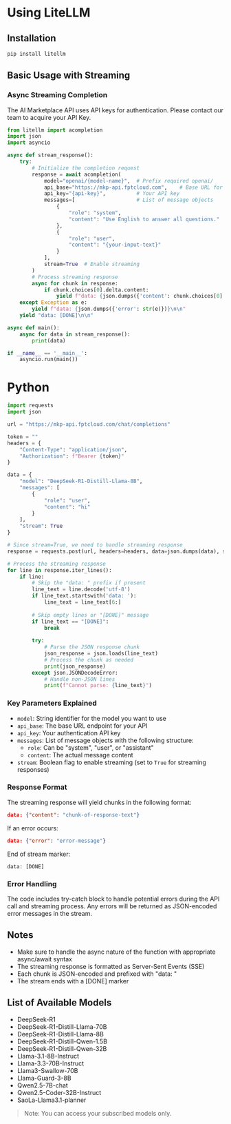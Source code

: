 # Using LiteLLM

## Installation
```bash
pip install litellm
```
## Basic Usage with Streaming
### Async Streaming Completion
The AI Marketplace API uses API keys for authentication. Please contact our team to acquire your API Key. 

```python
from litellm import acompletion
import json
import asyncio

async def stream_response():
    try:
        # Initialize the completion request
        response = await acompletion(
            model="openai/{model-name}",  # Prefix required openai/
            api_base="https://mkp-api.fptcloud.com",    # Base URL for API
            api_key="{api-key}",          # Your API key
            messages=[                    # List of message objects
                {
                    "role": "system",
                    "content": "Use English to answer all questions."
                },
                {
                    "role": "user",
                    "content": "{your-input-text}"
                }
            ],
            stream=True  # Enable streaming
        )
        # Process streaming response
        async for chunk in response:
            if chunk.choices[0].delta.content:
                yield f"data: {json.dumps({'content': chunk.choices[0].delta.content})}\n\n"
    except Exception as e:
        yield f"data: {json.dumps({'error': str(e)})}\n\n"
    yield "data: [DONE]\n\n"

async def main():
    async for data in stream_response():
        print(data)

if __name__ == '__main__':
    asyncio.run(main())
```
# Python
```python
import requests
import json

url = "https://mkp-api.fptcloud.com/chat/completions"

token = ""
headers = {
    "Content-Type": "application/json",
    "Authorization": f"Bearer {token}"
}

data = {
    "model": "DeepSeek-R1-Distill-Llama-8B",
    "messages": [
        {
            "role": "user",
            "content": "hi"
        }
    ],
    "stream": True
}

# Since stream=True, we need to handle streaming response
response = requests.post(url, headers=headers, data=json.dumps(data), stream=True)

# Process the streaming response
for line in response.iter_lines():
    if line:
        # Skip the "data: " prefix if present
        line_text = line.decode('utf-8')
        if line_text.startswith('data: '):
            line_text = line_text[6:]
        
        # Skip empty lines or "[DONE]" message
        if line_text == "[DONE]":
            break
        
        try:
            # Parse the JSON response chunk
            json_response = json.loads(line_text)
            # Process the chunk as needed
            print(json_response)
        except json.JSONDecodeError:
            # Handle non-JSON lines
            print(f"Cannot parse: {line_text}")
```

### Key Parameters Explained
- `model`: String identifier for the model you want to use
- `api_base`: The base URL endpoint for your API
- `api_key`: Your authentication API key
- `messages`: List of message objects with the following structure:
  - `role`: Can be "system", "user", or "assistant"
  - `content`: The actual message content
- `stream`: Boolean flag to enable streaming (set to `True` for streaming responses)
### Response Format
The streaming response will yield chunks in the following format:
```json
data: {"content": "chunk-of-response-text"}
```
If an error occurs:
```json
data: {"error": "error-message"}
```
End of stream marker:
```
data: [DONE]
```
### Error Handling
The code includes try-catch block to handle potential errors during the API call and streaming process. Any errors will be returned as JSON-encoded error messages in the stream.
## Notes
- Make sure to handle the async nature of the function with appropriate async/await syntax
- The streaming response is formatted as Server-Sent Events (SSE)
- Each chunk is JSON-encoded and prefixed with "data: "
- The stream ends with a [DONE] marker

## List of Available Models

- DeepSeek-R1
- DeepSeek-R1-Distill-Llama-70B  
- DeepSeek-R1-Distill-Llama-8B  
- DeepSeek-R1-Distill-Qwen-1.5B  
- DeepSeek-R1-Distill-Qwen-32B  
- Llama-3.1-8B-Instruct  
- Llama-3.3-70B-Instruct  
- Llama3-Swallow-70B  
- Llama-Guard-3-8B  
- Qwen2.5-7B-chat  
- Qwen2.5-Coder-32B-Instruct  
- SaoLa-Llama3.1-planner

> Note: You can access your subscribed models only.
